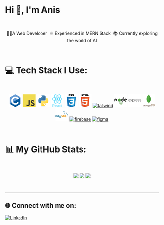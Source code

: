 # Hi 👋, I'm Anis

<br>

<p align="center">
👨‍💻A Web Developer &nbsp;⚛️ Experienced in MERN Stack &nbsp;📚 Currently exploring the world of AI
</p>

<br>

# 💻 Tech Stack I Use:

<br>

<p align="center">
  <a href="#"><img src="https://raw.githubusercontent.com/devicons/devicon/master/icons/c/c-original.svg" alt="c" width="42" height="42"/></a>
  <a href="#"><img src="https://raw.githubusercontent.com/devicons/devicon/master/icons/javascript/javascript-original.svg" alt="javascript" width="42" height="42"/></a>
  <a href="#"><img src="https://raw.githubusercontent.com/devicons/devicon/master/icons/python/python-original.svg" alt="python" width="42" height="42"/></a>
  <a href="#"><img src="https://raw.githubusercontent.com/devicons/devicon/master/icons/react/react-original-wordmark.svg" alt="react" width="42" height="42"/></a>
  <a href="#"><img src="https://raw.githubusercontent.com/devicons/devicon/master/icons/css3/css3-original-wordmark.svg" alt="css3" width="42" height="42"/></a>
  <a href="#"><img src="https://raw.githubusercontent.com/devicons/devicon/master/icons/html5/html5-original-wordmark.svg" alt="html5" width="42" height="42"/></a>
  <a href="#"><img src="https://www.vectorlogo.zone/logos/tailwindcss/tailwindcss-icon.svg" alt="tailwind" width="42" height="42"/></a>
  <a href="#"><img src="https://raw.githubusercontent.com/devicons/devicon/master/icons/nodejs/nodejs-original-wordmark.svg" alt="nodejs" width="42" height="42"/></a>
  <a href="#"><img src="https://raw.githubusercontent.com/devicons/devicon/master/icons/express/express-original-wordmark.svg" alt="express" width="42" height="42"/></a>
  <a href="#"><img src="https://raw.githubusercontent.com/devicons/devicon/master/icons/mongodb/mongodb-original-wordmark.svg" alt="mongodb" width="42" height="42"/></a>
  <a href="#"><img src="https://raw.githubusercontent.com/devicons/devicon/master/icons/mysql/mysql-original-wordmark.svg" alt="mysql" width="42" height="42"/></a>
  <a href="#"><img src="https://www.vectorlogo.zone/logos/firebase/firebase-icon.svg" alt="firebase" width="42" height="42"/></a>
  <a href="#"><img src="https://www.vectorlogo.zone/logos/figma/figma-icon.svg" alt="figma" width="42" height="42"/></a>
</p>

<br>

# 📊 My GitHub Stats:

<br>

<p align="center">
  <img height="50%" width="auto" src ="https://github-readme-stats.vercel.app/api?username=AnisOnGit&show_icons=true&count_private=true&theme=darcula&hide_border=true&hide=issues,contribs&bg_color=00000000">
  <img height="50%" width="auto" src ="https://github-readme-stats.vercel.app/api/top-langs/?username=AnisOnGit&layout=compact&hide_border=true&theme=darcula&bg_color=00000000&langs_count=6&hide=jupyter%20notebook,tex,css,php&exclude_repo=Pacman-AI">
  <img src ="https://github-readme-streak-stats.herokuapp.com?user=AnisOnGit&theme=darcula&hide_border=true&background=FFFFFF00">
  <br>
</p>

<br>

<!--
<p align="center">
<img src="https://github-readme-stats.vercel.app/api?username=AnisOnGit&theme=tokyonight&hide_border=false&include_all_commits=false&count_private=false" width="100%"/>
<br/>
<img src="https://github-readme-stats.vercel.app/api/top-langs/?username=AnisOnGit&theme=tokyonight&hide_border=false&include_all_commits=false&count_private=false&layout=compact" width="41%"/>&nbsp;&nbsp;&nbsp;&nbsp;&nbsp;&nbsp;&nbsp;&nbsp;&nbsp;&nbsp;&nbsp;&nbsp;&nbsp;&nbsp;&nbsp;<img src="https://nirzak-streak-stats.vercel.app/?user=AnisOnGit&theme=tokyonight&hide_border=false" width="49%"/>
</p>
-->

---
## 🌐 Connect with me on:
[![LinkedIn](https://img.shields.io/badge/LinkedIn-%230077B5.svg?logo=linkedin&logoColor=white)](https://linkedin.com/in/www.linkedin.com/in/anisur-rahman-2ab806213) 
